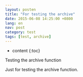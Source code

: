 ```yaml
---
layout: posten
title: "For testing the archive"
date: 2015-06-08 14:25:00 +0800
lang: en
nav: post
category: test
tags: [test, archive]
---
```


* content
{:toc}

Testing the archive function
<!-- more -->
<p>Just for testing the archive function.</p>
